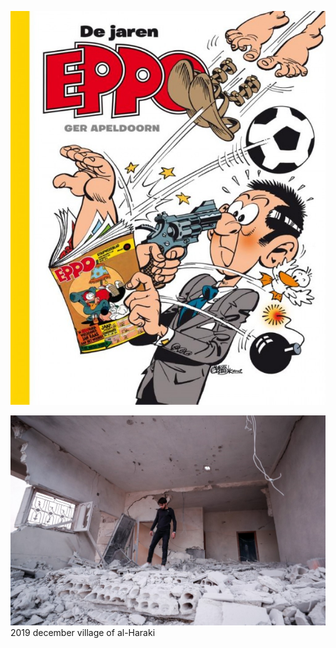 ![](https://github.com/nondejus/leesmap/blob/main/idlib/b86e712487d06bfd29e267010bfabacd.png)

![](https://github.com/nondejus/leesmap/blob/main/idlib/000_1MQ2VQ.jpg)
2019 december village of al-Haraki
